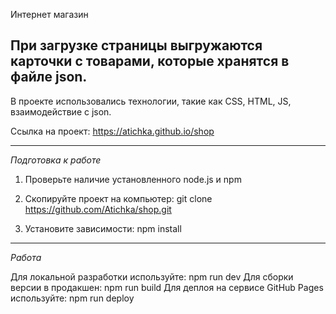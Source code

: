 Интернет магазин

При загрузке страницы выгружаются карточки с товарами, которые хранятся в файле json.
---

В проекте использовались технологии, такие как CSS, HTML, JS, взаимодействие с json.

Ссылка на проект: https://atichka.github.io/shop

---

*Подготовка к работе*

1. Проверьте наличие установленного node.js и npm

2. Скопируйте проект на компьютер:
git clone https://github.com/Atichka/shop.git

3. Установите зависимости:
npm install

---

*Работа*

Для локальной разработки используйте: npm run dev
Для сборки версии в продакшен: npm run build
Для деплоя на сервисе GitHub Pages используйте: npm run deploy
